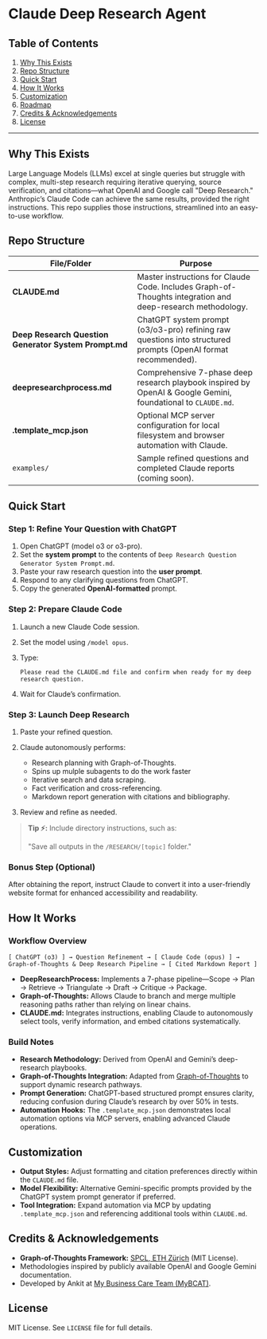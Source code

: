 # Claude Deep Research Agent


## Table of Contents

1. [Why This Exists](#why-this-exists)
2. [Repo Structure](#repo-structure)
3. [Quick Start](#quick-start)
4. [How It Works](#how-it-works)
5. [Customization](#customization)
6. [Roadmap](#roadmap)
7. [Credits & Acknowledgements](#credits--acknowledgements)
8. [License](#license)

---

## Why This Exists

Large Language Models (LLMs) excel at single queries but struggle with complex, multi-step research requiring iterative querying, source verification, and citations—what OpenAI and Google call "Deep Research." Anthropic’s Claude Code can achieve the same results, provided the right instructions. This repo supplies those instructions, streamlined into an easy-to-use workflow.

## Repo Structure

| File/Folder                                           | Purpose                                                                                                       |
| ----------------------------------------------------- | ------------------------------------------------------------------------------------------------------------- |
| **CLAUDE.md**                                         | Master instructions for Claude Code. Includes Graph-of-Thoughts integration and deep-research methodology.    |
| **Deep Research Question Generator System Prompt.md** | ChatGPT system prompt (o3/o3-pro) refining raw questions into structured prompts (OpenAI format recommended). |
| **deepresearchprocess.md**                            | Comprehensive 7-phase deep research playbook inspired by OpenAI & Google Gemini, foundational to `CLAUDE.md`. |
| **.template\_mcp.json**                               | Optional MCP server configuration for local filesystem and browser automation with Claude.                    |
| `examples/`                                           | Sample refined questions and completed Claude reports (coming soon).                                          |

## Quick Start

### Step 1: Refine Your Question with ChatGPT

1. Open ChatGPT (model o3 or o3-pro).
2. Set the **system prompt** to the contents of `Deep Research Question Generator System Prompt.md`.
3. Paste your raw research question into the **user prompt**.
4. Respond to any clarifying questions from ChatGPT.
5. Copy the generated **OpenAI-formatted** prompt.

### Step 2: Prepare Claude Code

1. Launch a new Claude Code session.
2. Set the model using `/model opus`.
3. Type:

   ```
   Please read the CLAUDE.md file and confirm when ready for my deep research question.
   ```
4. Wait for Claude’s confirmation.

### Step 3: Launch Deep Research

1. Paste your refined question.

2. Claude autonomously performs:

   * Research planning with Graph-of-Thoughts.
   * Spins up mulple subagents to do the work faster
   * Iterative search and data scraping.
   * Fact verification and cross-referencing.
   * Markdown report generation with citations and bibliography.

3. Review and refine as needed.

> **Tip ⚡:** Include directory instructions, such as:
>
> "Save all outputs in the `/RESEARCH/[topic]` folder."

### Bonus Step (Optional)

After obtaining the report, instruct Claude to convert it into a user-friendly website format for enhanced accessibility and readability.

## How It Works

### Workflow Overview

```
[ ChatGPT (o3) ] → Question Refinement → [ Claude Code (opus) ] → Graph-of-Thoughts & Deep Research Pipeline → [ Cited Markdown Report ]
```

* **DeepResearchProcess:** Implements a 7-phase pipeline—Scope → Plan → Retrieve → Triangulate → Draft → Critique → Package.
* **Graph-of-Thoughts:** Allows Claude to branch and merge multiple reasoning paths rather than relying on linear chains.
* **CLAUDE.md:** Integrates instructions, enabling Claude to autonomously select tools, verify information, and embed citations systematically.

### Build Notes

* **Research Methodology:** Derived from OpenAI and Gemini’s deep-research playbooks.
* **Graph-of-Thoughts Integration:** Adapted from [Graph-of-Thoughts](https://github.com/spcl/graph-of-thoughts) to support dynamic research pathways.
* **Prompt Generation:** ChatGPT-based structured prompt ensures clarity, reducing confusion during Claude’s research by over 50% in tests.
* **Automation Hooks:** The `.template_mcp.json` demonstrates local automation options via MCP servers, enabling advanced Claude operations.

## Customization

* **Output Styles:** Adjust formatting and citation preferences directly within the `CLAUDE.md` file.
* **Model Flexibility:** Alternative Gemini-specific prompts provided by the ChatGPT system prompt generator if preferred.
* **Tool Integration:** Expand automation via MCP by updating `.template_mcp.json` and referencing additional tools within `CLAUDE.md`.


## Credits & Acknowledgements

* **Graph-of-Thoughts Framework:** [SPCL, ETH Zürich](https://github.com/spcl/graph-of-thoughts) (MIT License).
* Methodologies inspired by publicly available OpenAI and Google Gemini documentation.
* Developed by Ankit at [My Business Care Team (MyBCAT)](https://mybcat.com).

## License

MIT License. See `LICENSE` file for full details.
